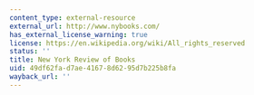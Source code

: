 ```yaml
---
content_type: external-resource
external_url: http://www.nybooks.com/
has_external_license_warning: true
license: https://en.wikipedia.org/wiki/All_rights_reserved
status: ''
title: New York Review of Books
uid: 49df62fa-d7ae-4167-8d62-95d7b225b8fa
wayback_url: ''
---
```

